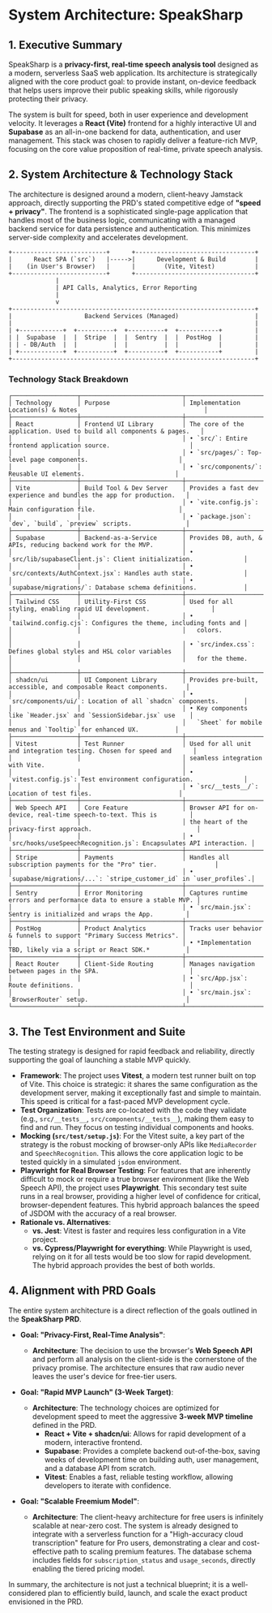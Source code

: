 # System Architecture: SpeakSharp

## 1. Executive Summary

SpeakSharp is a **privacy-first, real-time speech analysis tool** designed as a modern, serverless SaaS web application. Its architecture is strategically aligned with the core product goal: to provide instant, on-device feedback that helps users improve their public speaking skills, while rigorously protecting their privacy.

The system is built for speed, both in user experience and development velocity. It leverages a **React (Vite)** frontend for a highly interactive UI and **Supabase** as an all-in-one backend for data, authentication, and user management. This stack was chosen to rapidly deliver a feature-rich MVP, focusing on the core value proposition of real-time, private speech analysis.

## 2. System Architecture & Technology Stack

The architecture is designed around a modern, client-heavy Jamstack approach, directly supporting the PRD's stated competitive edge of **"speed + privacy"**. The frontend is a sophisticated single-page application that handles most of the business logic, communicating with a managed backend service for data persistence and authentication. This minimizes server-side complexity and accelerates development.

```text
+--------------------------+      +---------------------------------+
|      React SPA (`src`)   |----->|      Development & Build        |
|    (in User's Browser)   |      |        (Vite, Vitest)           |
+--------------------------+      +---------------------------------+
             |
             | API Calls, Analytics, Error Reporting
             |
             v
+-------------------------------------------------------------------+
|                    Backend Services (Managed)                     |
|                                                                   |
| +------------+  +----------+  +----------+  +-----------+         |
| |  Supabase  |  |  Stripe  |  |  Sentry  |  |  PostHog  |         |
| | - DB/Auth  |  |          |  |          |  |           |         |
| +------------+  +----------+  +----------+  +-----------+         |
+-------------------------------------------------------------------+
```

### Technology Stack Breakdown

```text
┌──────────────────┬────────────────────────────┬──────────────────────────────────────────────────────────────────────┐
│ Technology       │ Purpose                    │ Implementation Location(s) & Notes                                   │
├──────────────────┼────────────────────────────┼──────────────────────────────────────────────────────────────────────┤
│ React            │ Frontend UI Library        │ The core of the application. Used to build all components & pages.   │
│                  │                            │ • `src/`: Entire frontend application source.                      │
│                  │                            │ • `src/pages/`: Top-level page components.                         │
│                  │                            │ • `src/components/`: Reusable UI elements.                         │
├──────────────────┼────────────────────────────┼──────────────────────────────────────────────────────────────────────┤
│ Vite             │ Build Tool & Dev Server    │ Provides a fast dev experience and bundles the app for production.   │
│                  │                            │ • `vite.config.js`: Main configuration file.                       │
│                  │                            │ • `package.json`: `dev`, `build`, `preview` scripts.               │
├──────────────────┼────────────────────────────┼──────────────────────────────────────────────────────────────────────┤
│ Supabase         │ Backend-as-a-Service       │ Provides DB, auth, & APIs, reducing backend work for the MVP.        │
│                  │                            │ • `src/lib/supabaseClient.js`: Client initialization.              │
│                  │                            │ • `src/contexts/AuthContext.jsx`: Handles auth state.              │
│                  │                            │ • `supabase/migrations/`: Database schema definitions.             │
├──────────────────┼────────────────────────────┼──────────────────────────────────────────────────────────────────────┤
│ Tailwind CSS     │ Utility-First CSS          │ Used for all styling, enabling rapid UI development.                 │
│                  │                            │ • `tailwind.config.cjs`: Configures the theme, including fonts and │
│                  │                            │   colors.                                                          │
│                  │                            │ • `src/index.css`: Defines global styles and HSL color variables   │
│                  │                            │   for the theme.                                                   │
├──────────────────┼────────────────────────────┼──────────────────────────────────────────────────────────────────────┤
│ shadcn/ui        │ UI Component Library       │ Provides pre-built, accessible, and composable React components.     │
│                  │                            │ • `src/components/ui/`: Location of all `shadcn` components.       │
│                  │                            │ • Key components like `Header.jsx` and `SessionSidebar.jsx` use    │
│                  │                            │   `Sheet` for mobile menus and `Tooltip` for enhanced UX.          │
├──────────────────┼────────────────────────────┼──────────────────────────────────────────────────────────────────────┤
│ Vitest           │ Test Runner                │ Used for all unit and integration testing. Chosen for speed and      │
│                  │                            │ seamless integration with Vite.                                      │
│                  │                            │ • `vitest.config.js`: Test environment configuration.              │
│                  │                            │ • `src/__tests__/`: Location of test files.                        │
├──────────────────┼────────────────────────────┼──────────────────────────────────────────────────────────────────────┤
│ Web Speech API   │ Core Feature               │ Browser API for on-device, real-time speech-to-text. This is         │
│                  │                            │ the heart of the privacy-first approach.                             │
│                  │                            │ • `src/hooks/useSpeechRecognition.js`: Encapsulates API interaction. │
├──────────────────┼────────────────────────────┼──────────────────────────────────────────────────────────────────────┤
│ Stripe           │ Payments                   │ Handles all subscription payments for the "Pro" tier.                │
│                  │                            │ • `supabase/migrations/...`: `stripe_customer_id` in `user_profiles`.│
├──────────────────┼────────────────────────────┼──────────────────────────────────────────────────────────────────────┤
│ Sentry           │ Error Monitoring           │ Captures runtime errors and performance data to ensure a stable MVP. │
│                  │                            │ • `src/main.jsx`: Sentry is initialized and wraps the App.         │
├──────────────────┼────────────────────────────┼──────────────────────────────────────────────────────────────────────┤
│ PostHog          │ Product Analytics          │ Tracks user behavior & funnels to support "Primary Success Metrics". │
│                  │                            │ • *Implementation TBD, likely via a script or React SDK.*          │
├──────────────────┼────────────────────────────┼──────────────────────────────────────────────────────────────────────┤
│ React Router     │ Client-Side Routing        │ Manages navigation between pages in the SPA.                         │
│                  │                            │ • `src/App.jsx`: Route definitions.                                │
│                  │                            │ • `src/main.jsx`: `BrowserRouter` setup.                           │
└──────────────────┴────────────────────────────┴──────────────────────────────────────────────────────────────────────┘
```

## 3. The Test Environment and Suite

The testing strategy is designed for rapid feedback and reliability, directly supporting the goal of launching a stable MVP quickly.

*   **Framework**: The project uses **Vitest**, a modern test runner built on top of Vite. This choice is strategic: it shares the same configuration as the development server, making it exceptionally fast and simple to maintain. This speed is critical for a fast-paced MVP development cycle.
*   **Test Organization**: Tests are co-located with the code they validate (e.g., `src/__tests__`, `src/components/__tests__`), making them easy to find and run. They focus on testing individual components and hooks.
*   **Mocking (`src/test/setup.js`)**: For the Vitest suite, a key part of the strategy is the robust mocking of browser-only APIs like `MediaRecorder` and `SpeechRecognition`. This allows the core application logic to be tested quickly in a simulated `jsdom` environment.
*   **Playwright for Real Browser Testing**: For features that are inherently difficult to mock or require a true browser environment (like the Web Speech API), the project uses **Playwright**. This secondary test suite runs in a real browser, providing a higher level of confidence for critical, browser-dependent features. This hybrid approach balances the speed of JSDOM with the accuracy of a real browser.
*   **Rationale vs. Alternatives**:
    *   **vs. Jest**: Vitest is faster and requires less configuration in a Vite project.
    *   **vs. Cypress/Playwright for everything**: While Playwright is used, relying on it for all tests would be too slow for rapid development. The hybrid approach provides the best of both worlds.

## 4. Alignment with PRD Goals

The entire system architecture is a direct reflection of the goals outlined in the **SpeakSharp PRD**.

*   **Goal: "Privacy-First, Real-Time Analysis"**:
    *   **Architecture**: The decision to use the browser's **Web Speech API** and perform all analysis on the client-side is the cornerstone of the privacy promise. The architecture ensures that raw audio never leaves the user's device for free-tier users.

*   **Goal: "Rapid MVP Launch" (3-Week Target)**:
    *   **Architecture**: The technology choices are optimized for development speed to meet the aggressive **3-week MVP timeline** defined in the PRD.
        *   **React + Vite + shadcn/ui**: Allows for rapid development of a modern, interactive frontend.
        *   **Supabase**: Provides a complete backend out-of-the-box, saving weeks of development time on building auth, user management, and a database API from scratch.
        *   **Vitest**: Enables a fast, reliable testing workflow, allowing developers to iterate with confidence.

*   **Goal: "Scalable Freemium Model"**:
    *   **Architecture**: The client-heavy architecture for free users is infinitely scalable at near-zero cost. The system is already designed to integrate with a serverless function for a "High-accuracy cloud transcription" feature for Pro users, demonstrating a clear and cost-effective path to scaling premium features. The database schema includes fields for `subscription_status` and `usage_seconds`, directly enabling the tiered pricing model.

In summary, the architecture is not just a technical blueprint; it is a well-considered plan to efficiently build, launch, and scale the exact product envisioned in the PRD.
